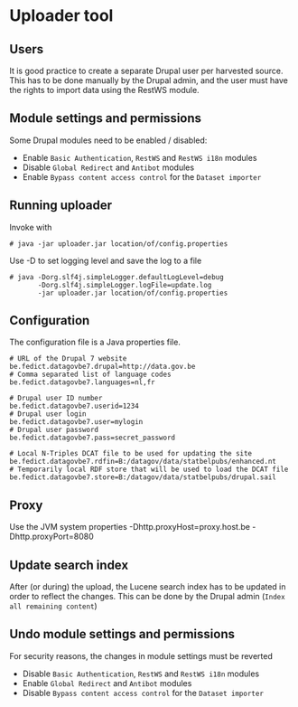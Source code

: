 # Uploader tool

## Users

It is good practice to create a separate Drupal user per harvested source.
This has to be done manually by the Drupal admin, and the user must have the
rights to import data using the RestWS module.

## Module settings and permissions

Some Drupal modules need to be enabled / disabled:

  * Enable `Basic Authentication`, `RestWS` and `RestWS i18n` modules
  * Disable `Global Redirect` and `Antibot` modules
  * Enable `Bypass content access control` for the `Dataset importer`

## Running uploader

Invoke with

    # java -jar uploader.jar location/of/config.properties

Use -D to set logging level and save the log to a file

    # java -Dorg.slf4j.simpleLogger.defaultLogLevel=debug 
           -Dorg.slf4j.simpleLogger.logFile=update.log
           -jar uploader.jar location/of/config.properties

## Configuration

The configuration file is a Java properties file.

    # URL of the Drupal 7 website
    be.fedict.datagovbe7.drupal=http://data.gov.be
    # Comma separated list of language codes
    be.fedict.datagovbe7.languages=nl,fr

    # Drupal user ID number
    be.fedict.datagovbe7.userid=1234
    # Drupal user login
    be.fedict.datagovbe7.user=mylogin
    # Drupal user password
    be.fedict.datagovbe7.pass=secret_password

    # Local N-Triples DCAT file to be used for updating the site
    be.fedict.datagovbe7.rdfin=B:/datagov/data/statbelpubs/enhanced.nt
    # Temporarily local RDF store that will be used to load the DCAT file 
    be.fedict.datagovbe7.store=B:/datagov/data/statbelpubs/drupal.sail
 
## Proxy

Use the JVM system properties -Dhttp.proxyHost=proxy.host.be -Dhttp.proxyPort=8080

## Update search index

After (or during) the upload, the Lucene search index has to be updated in order to reflect the changes.
This can be done by the Drupal admin (`Index all remaining content`)


## Undo module settings and permissions

For security reasons, the changes in module settings must be reverted

  * Disable `Basic Authentication`, `RestWS` and `RestWS i18n` modules
  * Enable `Global Redirect` and `Antibot` modules
  * Disable `Bypass content access control` for the `Dataset importer`
